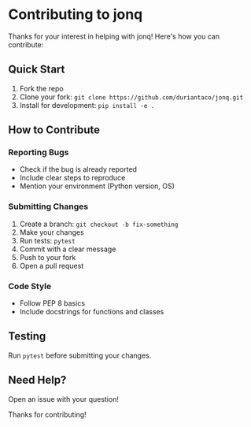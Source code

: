 # Contributing to jonq

Thanks for your interest in helping with jonq! Here's how you can contribute:

## Quick Start

1. Fork the repo
2. Clone your fork: `git clone https://github.com/duriantaco/jonq.git`
3. Install for development: `pip install -e .`

## How to Contribute

### Reporting Bugs
- Check if the bug is already reported
- Include clear steps to reproduce
- Mention your environment (Python version, OS)

### Submitting Changes
1. Create a branch: `git checkout -b fix-something`
2. Make your changes
3. Run tests: `pytest`
4. Commit with a clear message
5. Push to your fork
6. Open a pull request

### Code Style
- Follow PEP 8 basics
- Include docstrings for functions and classes

## Testing
Run `pytest` before submitting your changes.

## Need Help?
Open an issue with your question!

Thanks for contributing!